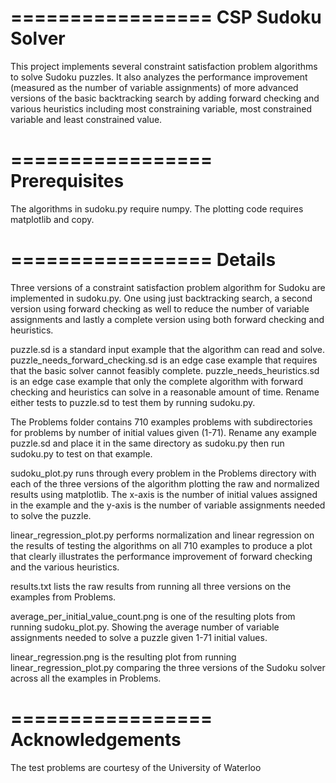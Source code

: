 =================
CSP Sudoku Solver
=================
This project implements several constraint satisfaction problem algorithms to solve Sudoku puzzles. It also analyzes the performance improvement (measured as the number of variable assignments) of more advanced versions of the basic backtracking search by adding forward checking and various heuristics including most constraining variable, most constrained variable and least constrained value.

=================
Prerequisites
=================
The algorithms in sudoku.py require numpy.
The plotting code requires matplotlib and copy.

=================
Details
=================

Three versions of a constraint satisfaction problem algorithm for Sudoku are implemented in sudoku.py. One using just backtracking search, a second version using forward checking as well to reduce the number of variable assignments and lastly a complete version using both forward checking and heuristics.

puzzle.sd is a standard input example that the algorithm can read and solve.
puzzle_needs_forward_checking.sd is an edge case example that requires that the basic solver cannot feasibly complete.
puzzle_needs_heuristics.sd is an edge case example that only the complete algorithm with forward checking and heuristics can solve in a reasonable amount of time.
Rename either tests to puzzle.sd to test them by running sudoku.py.

The Problems folder contains 710 examples problems with subdirectories for problems by number of initial values given (1-71).
Rename any example puzzle.sd and place it in the same directory as sudoku.py then run sudoku.py to test on that example.

sudoku_plot.py runs through every problem in the Problems directory with each of the three versions of the algorithm plotting the raw and normalized results using matplotlib.
The x-axis is the number of initial values assigned in the example and the y-axis is the number of variable assignments needed to solve the puzzle.

linear_regression_plot.py performs normalization and linear regression on the results of testing the algorithms on all 710 examples to produce a plot that clearly illustrates the performance improvement of forward checking and the various heuristics.

results.txt lists the raw results from running all three versions on the examples from Problems.

average_per_initial_value_count.png is one of the resulting plots from running sudoku_plot.py. Showing the average number of variable assignments needed to solve a puzzle given 1-71 initial values.

linear_regression.png is the resulting plot from running linear_regression_plot.py comparing the three versions of the Sudoku solver across all the examples in Problems.

=================
Acknowledgements
=================
The test problems are courtesy of the University of Waterloo



